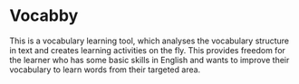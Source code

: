 # Vocabby
This is a vocabulary learning tool, which analyses the vocabulary structure in text and creates learning activities on the fly. This provides freedom for the learner who has some basic skills in English and wants to improve their vocabulary to learn words from their targeted area.
